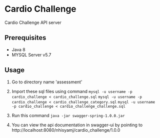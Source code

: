 # Cardio Challenge

Cardio Challenge API server

## Prerequisites

- Java 8
- MYSQL Server v5.7

## Usage

1. Go to directory name 'assessment'
2. Import these sql files using command 
`mysql -u username -p cardio_challenge < cardio_challenge.sql`
`mysql -u username -p cardio_challenge < cardio_challenge_category.sql`
`mysql -u username -p cardio_challenge < cardio_challenge_challenge.sql`
3. Run this command `java -jar swagger-spring-1.0.0.jar`

4. You can view the api documentation in swagger-ui by pointing to  
http://localhost:8080/nhisyamj/cardio_challenge/1.0.0